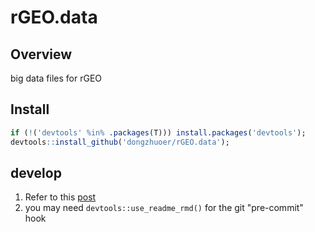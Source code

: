 # rGEO.data

## Overview

big data files for rGEO


## Install

```r
if (!('devtools' %in% .packages(T))) install.packages('devtools');
devtools::install_github('dongzhuoer/rGEO.data');
```

## develop

1. Refer to this [post](https://dongzhuoer.github.io/_redirects/develop-upon-my-r-package.html)
1. you may need `devtools::use_readme_rmd()` for the git "pre-commit" hook

